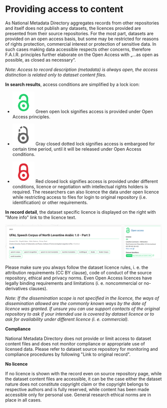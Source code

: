 
# Providing access to content

As National Metadata Directory aggregates records from other repositories and itself does not publish any datasets, the licences provided are presented from their source repositories. For the most part, datasets are provided on an open access basis, but some may be restricted for reasons of rights protection, commercial interest or protection of sensitive data. In such cases making data accessible respects other concerns, therefore F.A.I.R. principles further elaborate on the Open Access with „…as open as possible, as closed as necessary“. 

*Note: Access to record description (metadata) is always open, the access distinction is related only to dataset content files.*

**In search results**, access conditions are simplified by a lock icon:

- ![Lock icon open](../images/icon_lock_open.png) Green open lock signifies access is provided under Open Access principles.

- ![Lock icon open](../images/icon_lock_embargo.png) Gray closed dotted lock signifies access is embargoed for certain time period, until it will be released under Open Access conditions.

- ![Lock icon open](../images/icon_lock_closed.png) Red closed lock signifies access is provided under different conditions, licence or negotiation with intellectual rights holders is required. The researchers can also licence the data under open licence while restricting access to files for login to original repository (i.e. identification) or other requirements. 

**In record detail**, the dataset specific licence is displayed on the right with "More info" link to the licence text. 

![Repository interface - record detail header](../images/record_detail_header.png "Repository interface - record detail header")

Please make sure you always follow the dataset licence rules, i. e. the attribution requirements (CC BY clause), code of conduct of the source repository, ethical and privacy norms. Even Open Access licences have legally binding requirements and limitations (i. e. noncommercial or no-derivatives clauses).

*Note: If the dissemination scope is not specified in the licence, the ways of dissemination allowed are the commonly known ways by the date of licence was granted. If unsure you can use support contacts of the original repository to ask if your intended use is covered by dataset licence or to ask for availability under different licence (i. e. commercial).*

**Compliance**

National Metadata Directory does not provide or limit access to dataset content files and does not monitor compliance or appropriate use of licensed data. Please refer to dataset source repository for monitoring and compliance procedures by following "Link to original record". 

**No licence**

If no licence is shown with the record even on source repository page, while the dataset content files are accessible, it can be the case either the dataset nature does not constitute copyright claim or the copyright belongs to respective authors and is fully reserved, while content has been made accessible only for personal use. General research ethical norms are in place in all cases.




